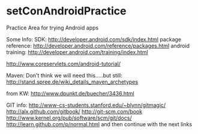 setConAndroidPractice
=====================

Practice Area for trying Android apps


Some Info:
SDK:
http://developer.android.com/sdk/index.html
package reference: http://developer.android.com/reference/packages.html
android training: http://developer.android.com/training/index.html

http://www.coreservlets.com/android-tutorial/

Maven:
Don't think we will need this.....but still: http://stand.spree.de/wiki_details_maven_archetypes


from KW:
http://www.dpunkt.de/buecher/3436.html


GIT info:
http://www-cs-students.stanford.edu/~blynn/gitmagic/
http://alx.github.com/gitbook/
http://git-scm.com/book
http://www.kernel.org/pub/software/scm/git/docs/
http://learn.github.com/p/normal.html  and then continue with the next links
